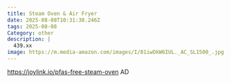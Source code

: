 ```yaml
---
title: Steam Oven & Air Fryer
date: 2025-08-08T10:31:38.246Z
tags: 2025-08-08
Category: other
description: |
  439.xx
image: https://m.media-amazon.com/images/I/81iwDkW6IUL._AC_SL1500_.jpg
---
```

https://joylink.io/pfas-free-steam-oven
AD